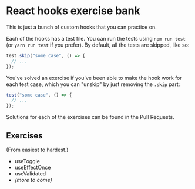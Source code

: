 # React hooks exercise bank

This is just a bunch of custom hooks that you can practice on.

Each of the hooks has a test file. You can run the tests using `npm run test` (or `yarn run test` if you prefer). By default, all the tests are skipped, like so:

```js
test.skip("some case", () => {
  // ...
});
```

You've solved an exercise if you've been able to make the hook work for each test case, which you can "unskip" by just removing the `.skip` part:

```js
test("some case", () => {
  // ...
});
```

Solutions for each of the exercises can be found in the Pull Requests.

## Exercises

(From easiest to hardest.)

- useToggle
- useEffectOnce
- useValidated
- _(more to come)_
